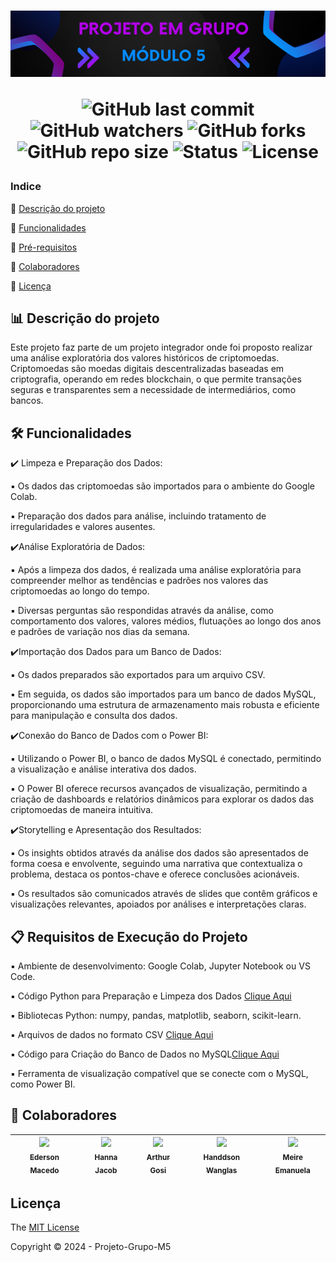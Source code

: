 
<h1 align="center"> 
 <img src="Documentos/Imagens/banner.png" /> 

![GitHub last commit](https://img.shields.io/github/last-commit/HannaJacob/Projeto-Grupo-M5?display_timestamp=author&style=for-the-badge&color=%23b100e8)
![GitHub watchers](https://img.shields.io/github/watchers/HannaJacob/Projeto-Grupo-M5?style=for-the-badge&color=%23b100e8)
![GitHub forks](https://img.shields.io/github/forks/HannaJacob/Projeto-Grupo-M5?style=for-the-badge&color=%23b100e8)
![GitHub repo size](https://img.shields.io/github/repo-size/HannaJacob/Projeto-Grupo-M5?style=for-the-badge&logo=github&color=%23048aff)
![Status](https://img.shields.io/badge/STATUS-CONCLUÍDO-%23048aff?style=for-the-badge)
![License](https://img.shields.io/badge/LICENSE-MIT-%23048aff?style=for-the-badge)
</h1>

### Indice

:small_blue_diamond: [Descrição do projeto](#bar_chart-descrição-do-projeto)

:small_blue_diamond: [Funcionalidades](#hammer_and_wrench-funcionalidades)

:small_blue_diamond: [Pré-requisitos](#clipboard-requisitos-de-execução-do-projeto)

:small_blue_diamond: [Colaboradores](#handshake-colaboradores)

:small_blue_diamond: [Licença](#licença)

## :bar_chart: Descrição do projeto
Este projeto faz parte de um projeto integrador onde foi proposto realizar uma análise exploratória dos valores históricos de criptomoedas. Criptomoedas são moedas digitais descentralizadas baseadas em criptografia, operando em redes blockchain, o que permite transações seguras e transparentes sem a necessidade de intermediários, como bancos.

## :hammer_and_wrench: Funcionalidades
:heavy_check_mark: Limpeza e Preparação dos Dados:

:black_small_square: Os dados das criptomoedas são importados para o ambiente do Google Colab.

:black_small_square: Preparação dos dados para análise, incluindo tratamento de irregularidades e valores ausentes.

:heavy_check_mark:Análise Exploratória de Dados:

:black_small_square: Após a limpeza dos dados, é realizada uma análise exploratória para compreender melhor as tendências e padrões nos valores das criptomoedas ao longo do tempo.

:black_small_square: Diversas perguntas são respondidas através da análise, como comportamento dos valores, valores médios, flutuações ao longo dos anos e padrões de variação nos dias da semana.

:heavy_check_mark:Importação dos Dados para um Banco de Dados:

:black_small_square: Os dados preparados são exportados para um arquivo CSV.

:black_small_square: Em seguida, os dados são importados para um banco de dados MySQL, proporcionando uma estrutura de armazenamento mais robusta e eficiente para manipulação e consulta dos dados.

:heavy_check_mark:Conexão do Banco de Dados com o Power BI:

:black_small_square: Utilizando o Power BI, o banco de dados MySQL é conectado, permitindo a visualização e análise interativa dos dados.

:black_small_square: O Power BI oferece recursos avançados de visualização, permitindo a criação de dashboards e relatórios dinâmicos para explorar os dados das criptomoedas de maneira intuitiva.

:heavy_check_mark:Storytelling e Apresentação dos Resultados:

:black_small_square: Os insights obtidos através da análise dos dados são apresentados de forma coesa e envolvente, seguindo uma narrativa que contextualiza o problema, destaca os pontos-chave e oferece conclusões acionáveis.

:black_small_square: Os resultados são comunicados através de slides que contêm gráficos e visualizações relevantes, apoiados por análises e interpretações claras.

## :clipboard: Requisitos de Execução do Projeto

:black_small_square: Ambiente de desenvolvimento: Google Colab, Jupyter Notebook ou VS Code.

:black_small_square: Código Python para Preparação e Limpeza dos Dados [Clique Aqui](Code/MDL5_CriptoMoedas_Grupo2.ipynb)

:black_small_square: Bibliotecas Python: numpy, pandas, matplotlib, seaborn, scikit-learn.

:black_small_square: Arquivos de dados no formato CSV [Clique Aqui](Dados)

:black_small_square: Código para Criação do Banco de Dados no MySQL[Clique Aqui](Code)

:black_small_square: Ferramenta de visualização compatível que se conecte com o MySQL, como Power BI.

## :handshake: Colaboradores


| [<img src="https://avatars.githubusercontent.com/u/142859543?v=4" width=115><br><sub>Ederson Macedo</sub>](https://github.com/edersonmcm) |  [<img src="https://avatars.githubusercontent.com/u/144841827?v=4" width=115><br><sub>Hanna Jacob</sub>](https://github.com/HannaJacob) | [<img src="https://avatars.githubusercontent.com/u/155009708?v=4" width=115><br><sub>Arthur Gosi</sub>](https://github.com/ArthurGosi2024) | [<img src="https://avatars.githubusercontent.com/u/145804411?v=4" width=115><br><sub>Handdson Wanglas</sub>](https://github.com/Handdson) | [<img src="https://avatars.githubusercontent.com/u/145804534?v=4" width=115><br><sub>Meire  Emanuela</sub>](https://github.com/meir3manu) |
| :---: | :---: | :---: | :---: | :---:

## Licença 

The [MIT License](LICENSE)

Copyright :copyright: 2024 - Projeto-Grupo-M5
